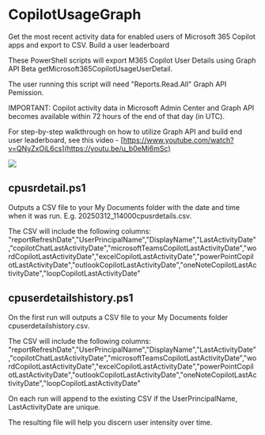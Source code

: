 # CopilotUsageGraph
Get the most recent activity data for enabled users of Microsoft 365 Copilot apps and export to CSV.  Build a user leaderboard

These PowerShell scripts will export M365 Copilot User Details using Graph API Beta getMicrosoft365CopilotUsageUserDetail.

The user running this script will need "Reports.Read.All" Graph API Pemission.

IMPORTANT:  Copilot activity data in Microsoft Admin Center and Graph API becomes available within 72 hours of the end of that day (in UTC).

For step-by-step walkthrough on how to utilize Graph API and build end user leaderboard, see this video - [https://www.youtube.com/watch?v=QNyZxOiL6cs](https://youtu.be/u_b0eMi6mSc)

  ![]([https://github.com/Hickey7737/Copilot-for-M365-Custom-Dashboard-Samples/blob/main/video.jpg](https://youtu.be/u_b0eMi6mSc))

## cpusrdetail.ps1 ##
Outputs a CSV file to your My Documents folder with the date and time when it was run.  E.g. 20250312_114000cpusrdetails.csv.

The CSV will include the following columns:
"reportRefreshDate","UserPrincipalName","DisplayName","LastActivityDate","copilotChatLastActivityDate","microsoftTeamsCopilotLastActivityDate","wordCopilotLastActivityDate","excelCopilotLastActivityDate","powerPointCopilotLastActivityDate","outlookCopilotLastActivityDate","oneNoteCopilotLastActivityDate","loopCopilotLastActivityDate"

## cpuserdetailshistory.ps1 ##
On the first run will outputs a CSV file to your My Documents folder cpuserdetailshistory.csv.

The CSV will include the following columns:
"reportRefreshDate","UserPrincipalName","DisplayName","LastActivityDate","copilotChatLastActivityDate","microsoftTeamsCopilotLastActivityDate","wordCopilotLastActivityDate","excelCopilotLastActivityDate","powerPointCopilotLastActivityDate","outlookCopilotLastActivityDate","oneNoteCopilotLastActivityDate","loopCopilotLastActivityDate"

On each run will append to the existing CSV if the UserPrincipalName, LastActivityDate are unique.

The resulting file will help you discern user intensity over time. 
